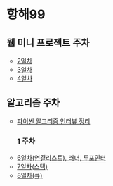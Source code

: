 <h1> 항해99 </h1>
<h2> 웹 미니 프로젝트 주차 </h2>
<ul type="circle">
  <li><a href="https://github.com/southoftheriver/TIL/blob/master/잡다한T끌/docs/항해/day_2.md"> 2일차 </a></li>
  <li><a href="https://github.com/southoftheriver/TIL/blob/master/잡다한T끌/docs/항해/day_3.md"> 3일차 </a></li>
  <li><a href="https://github.com/southoftheriver/TIL/blob/master/잡다한T끌/docs/항해/day_4.md"> 4일차 </a></li>
</ul>

<h2> 알고리즘 주차</h2>
<ul type="circle">
  <li><a href="https://github.com/southoftheriver/TIL/blob/master/Book/%ED%8C%8C%EC%9D%B4%EC%8D%AC%EC%95%8C%EA%B3%A0%EB%A6%AC%EC%A6%98%EC%9D%B8%ED%84%B0%EB%B7%B0/%EC%A0%95%EB%A6%AC.md"> 파이썬 알고리즘 인터뷰 정리 </a> </li>
<h3> 1 주차 </h3>
  <ul type="squre"> </ul>
    <li><a href="https://github.com/southoftheriver/TIL/tree/master/Book/%ED%8C%8C%EC%9D%B4%EC%8D%AC%EC%95%8C%EA%B3%A0%EB%A6%AC%EC%A6%98%EC%9D%B8%ED%84%B0%EB%B7%B0/8.%EC%97%B0%EA%B2%B0%EB%A6%AC%EC%8A%A4%ED%8A%B8"> 6일차(연결리스트), 러너, 투포인터 </a></li>
    <li><a href="https://github.com/southoftheriver/TIL/tree/master/Book/%ED%8C%8C%EC%9D%B4%EC%8D%AC%EC%95%8C%EA%B3%A0%EB%A6%AC%EC%A6%98%EC%9D%B8%ED%84%B0%EB%B7%B0/9.%EC%8A%A4%ED%83%9D_%ED%81%90"> 7일차(스택) </a></li>
   <li><a href="https://github.com/southoftheriver/TIL/blob/master/%EC%9E%A1%EB%8B%A4%ED%95%9CT%EB%81%8C/docs/%ED%95%AD%ED%95%B4/day_8.md"> 8일차(큐) </a></li>
 </ul>
